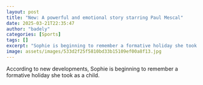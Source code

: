 ```yaml
---
layout: post
title: "New: A powerful and emotional story starring Paul Mescal"
date: 2025-03-21T22:35:47
author: "badely"
categories: [Sports]
tags: []
excerpt: "Sophie is beginning to remember a formative holiday she took as a child."
image: assets/images/533d2f25f5810bd33b15109ef00a8f13.jpg
---
```


According to new developments, Sophie is beginning to remember a formative holiday she took as a child.

